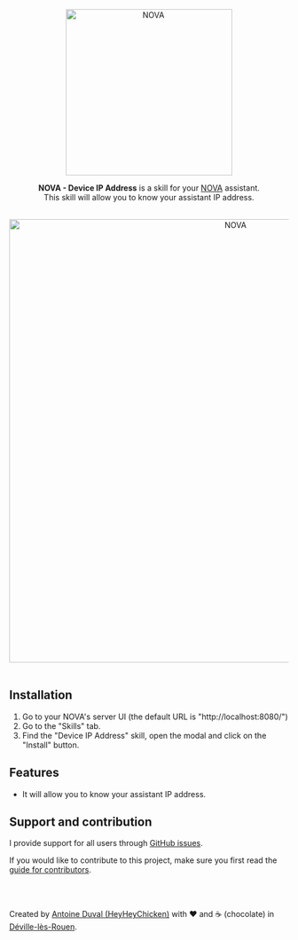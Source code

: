 <div align="center">
<a href="//nova-assistant.com" rel="nofollow">
<img src="https://github.com/HeyHeyChicken/NOVA-Device-IP-Address/blob/master/resources/nova-logo.svg" alt="NOVA" width="300">
</a>

**NOVA - Device IP Address** is a skill for your [NOVA](//github.com/HeyHeyChicken/NOVA) assistant.<br>
This skill will allow you to know your assistant IP address.

<br>

<img src="https://github.com/HeyHeyChicken/NOVA-Device-IP-Address/blob/master/resources/screenshot.jpg" alt="NOVA" width="800">
</div>

<br>

## Installation

1) Go to your NOVA's server UI (the default URL is "http://localhost:8080/")
2) Go to the "Skills" tab.
3) Find the "Device IP Address" skill, open the modal and click on the "Install" button.

## Features

- It will allow you to know your assistant IP address.

## Support and contribution

I provide support for all users through [GitHub issues](//github.com/HeyHeyChicken/NOVA-Device-IP-Address/issues).

If you would like to contribute to this project, make sure you first read the [guide for contributors](//github.com/HeyHeyChicken/NOVA/blob/master/CONTRIBUTING.md).

<br>
<br>

Created by [Antoine Duval (HeyHeyChicken)](//antoine.cuffel.fr) with ❤ and ☕ (chocolate) in [Déville-lès-Rouen](//en.wikipedia.org/wiki/Déville-lès-Rouen).
